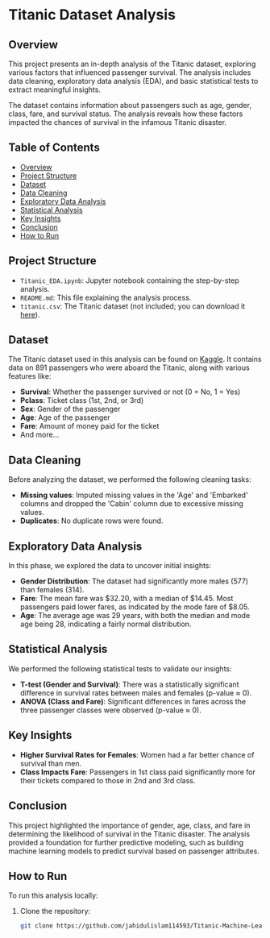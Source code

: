 # Titanic Dataset Analysis

## Overview
This project presents an in-depth analysis of the Titanic dataset, exploring various factors that influenced passenger survival. The analysis includes data cleaning, exploratory data analysis (EDA), and basic statistical tests to extract meaningful insights.

The dataset contains information about passengers such as age, gender, class, fare, and survival status. The analysis reveals how these factors impacted the chances of survival in the infamous Titanic disaster.

## Table of Contents
- [Overview](#overview)
- [Project Structure](#project-structure)
- [Dataset](#dataset)
- [Data Cleaning](#data-cleaning)
- [Exploratory Data Analysis](#exploratory-data-analysis)
- [Statistical Analysis](#statistical-analysis)
- [Key Insights](#key-insights)
- [Conclusion](#conclusion)
- [How to Run](#how-to-run)
  
## Project Structure
- `Titanic_EDA.ipynb`: Jupyter notebook containing the step-by-step analysis.
- `README.md`: This file explaining the analysis process.
- `titanic.csv`: The Titanic dataset (not included; you can download it [here](https://www.kaggle.com/c/titanic/data)).

## Dataset
The Titanic dataset used in this analysis can be found on [Kaggle](https://www.kaggle.com/c/titanic/data). It contains data on 891 passengers who were aboard the Titanic, along with various features like:
- **Survival**: Whether the passenger survived or not (0 = No, 1 = Yes)
- **Pclass**: Ticket class (1st, 2nd, or 3rd)
- **Sex**: Gender of the passenger
- **Age**: Age of the passenger
- **Fare**: Amount of money paid for the ticket
- And more...

## Data Cleaning
Before analyzing the dataset, we performed the following cleaning tasks:
- **Missing values**: Imputed missing values in the 'Age' and 'Embarked' columns and dropped the 'Cabin' column due to excessive missing values.
- **Duplicates**: No duplicate rows were found.
  
## Exploratory Data Analysis
In this phase, we explored the data to uncover initial insights:
- **Gender Distribution**: The dataset had significantly more males (577) than females (314).
- **Fare**: The mean fare was $32.20, with a median of $14.45. Most passengers paid lower fares, as indicated by the mode fare of $8.05.
- **Age**: The average age was 29 years, with both the median and mode age being 28, indicating a fairly normal distribution.

## Statistical Analysis
We performed the following statistical tests to validate our insights:
- **T-test (Gender and Survival)**: There was a statistically significant difference in survival rates between males and females (p-value ≈ 0).
- **ANOVA (Class and Fare)**: Significant differences in fares across the three passenger classes were observed (p-value ≈ 0).

## Key Insights
- **Higher Survival Rates for Females**: Women had a far better chance of survival than men.
- **Class Impacts Fare**: Passengers in 1st class paid significantly more for their tickets compared to those in 2nd and 3rd class.
  
## Conclusion
This project highlighted the importance of gender, age, class, and fare in determining the likelihood of survival in the Titanic disaster. The analysis provided a foundation for further predictive modeling, such as building machine learning models to predict survival based on passenger attributes.

## How to Run
To run this analysis locally:
1. Clone the repository:
   ```bash
   git clone https://github.com/jahidulislam114593/Titanic-Machine-Learning-from-Disaster.git
